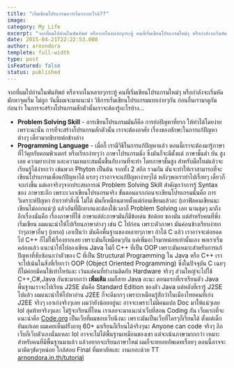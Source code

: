 ```yaml
---
title: "เริ่มเขียนโปรแกรมควรเริ่มจากอะไรดี??"
image:
category: My Life
excerpt: "จากที่ผมไปอ่านในพันทิพย์ หรือจากในหลายๆกระทู้ คนที่เริ่มเขียนโปรแกรมใหม่ๆ หรือกำลังจะเริ่มหัดมักหาจุดเริ่ม ไม่ถูก"
date: 2015-04-21T22:22:53.000
author: arnondora
templete: full-width
type: post
isFeatured: false
status: published
---
```


จากที่ผมไปอ่านในพันทิพย์ หรือจากในหลายๆกระทู้ คนที่เริ่มเขียนโปรแกรมใหม่ๆ หรือกำลังจะเริ่มหัดมักหาจุดเริ่ม ไม่ถูก วันนี้ผมจะมาแนะนำ วิธีการเริ่มเขียนโปรแกรมแบบง่ายๆกัน
ก่อนอื่นเรามาดูกันก่อนว่า ในการจะสร้างโปรแกรมสักตัวนั้นเราจะต้องรู้อะไรบ้าง...

* **Problem Solving Skill** - การเขียนโปรแกรมมันก็คือ การย่อปัญหาที่ยาก ให้ทำได้โดยง่าย เพราะฉะนั้น การที่จะสร้างโปรแกรมสักตัวนั้น เราจะต้องอาศัย เรื่องของทักษะในการแก้ปัญหาต่างๆ เดี๋ยวมาอธิบายต่อข้างล่าง
* **Programming Language** - เมื่อกี้ เรามีวิธีในการแก้ปัญหาแล้ว ตอนนี้เราจะต้องมารู้ภาษาที่ไว้คุยกับคอมพิวเตอร์ หรือเรียกง่ายๆว่า ภาษาโปรแกรมมิ่ง ซึ่งมันก็จะมีตั้งแต่ ภาษาชั้นต่ำ ยัน สูงเลย ความยากง่าย และความเหมาะสมนั้นขึ้นกับงานที่จะทำ โดยภาษาชั้นสูง สำหรับมือใหม่แล้วจะ เรียนรู้ได้ง่ายกว่า เช่นพวก Phyton เป็นต้น
จากทั้ง 2 สกิล รวมกัน มันจะทำให้เราสามารถที่จะเขียนโปรแกรมเพื่อแก้ปัญหาได้ แรกๆ เราอาจจะแก้ปัญหาง่ายๆได้ หลังๆพอเราทำไปเรื่อยๆ เดี๋ยวก็จะเก่งขึ้น แต่เอาจริงๆจากประสบการณ์ Problem Solving Skill สำคัญกว่าการรู้ Syntax ของ ภาษาซะอีก เพราะเวลาเขียนโปรแกรมจริง ขั้นตอนแรกก่อนจะเขียนโปรแกรมนั่นคือ การวิเคราะห์ปัญหา ถ้าเราทำสิ่งนี้ ไม่ได้ มันก็เหมือนตายตั้งแต่ก่อนเขียนแล้วอะ (เอาฟิลคนเขียนนะ เขียนไม่ออกแน่ๆ) แล้วอันที่ฝึกยากและต้องใช้เวลาก็ Problem Solving เลย นานสุดๆ
มาถึงอีกเรื่องนั่นคือ เรื่องภาษาที่ใช้ ภาษาแต่ล่ะภาษามันก็มีข้อเด่น ข้อด้อย ของมัน แต่สำหรับคนที่พึ่งเริ่มเขียน ผมแนะนำให้ไปเรียนภาษาล่างๆ เช่น C ไปก่อน เพราะตัวภาษา มันค่อนข้างเรียบง่ายกว่าๆภาษาอื่นๆ (เหรอ) เอาเป็นว่า มันคือพื้นฐานของหลายๆภาษา ถ้าได้ C แล้ว เราอาจจะต่อยอดไป C++ ก็ไม่ใช่เรื่องยากเลย เพราะมันก็เหมือนๆกัน แค่เพิ่มอะไรมาหน่อยเท่านั้นเอง พอเราเริ่มคล่องแล้ว แนะนำให้ไปลองเขียน Java ไม่ก็ C++ ที่เป็น OOP เพราะมันเหมาะสำหรับการแก้ปัญหาที่ซับซ้อนกว่าตัวของ C ที่เป็น Structural Programming ใน Java หรือ C++ เราจะไปเน้นในสิ่งที่เรียกว่า OOP (Object Oriented Programming)
ซึ่งในปัจจุบัน C เฉยๆก็ไม่ค่อยมีคนใช้เท่าไหร่และ เว้นแต่คนที่ทำงานติดกับ Hardware จริงๆ ส่วนใหญ่จะไปใช้ C++,C\#,Java กันซะมากกว่า
**เพิ่มเติม** ผมก็สาย Java อะนะ ตอนแรกที่เราเรียนตัว Java พื้นฐานเราจะไปเรียน J2SE มันคือ Standard Edition ของตัว Java แต่หลังที่เรารู้ J2SE ไปแล้ว ผมแนะนำให้ไปหาอ่าน J2EE ก็จะดีมากๆ เพราะเหมือนรู้สึกว่าในเมืองไทยคนที่เก่ง J2EE จริงๆ เอาเก่งจริงๆเลย ผมว่ายังน้อยอยู่นะ อาจจะเพราะไม่มีคนแปล Doc มาให้แน่ๆเลย lol
สุดท้ายจริงๆและ ไม่รู้จะเรียนที่ไหน เราเลยจะมาแนะนำเว็บที่สอน Coding กัน
เว็บแรกที่จะแนะนำคือ [Code.org][0] เป็นเว็บที่ผมชอบเว็บนึงนะ เพราะมันเป็นเว็บที่ใครๆก็เรียนได้ ตั้งแต่เด็กยันแก่เลย ผมเคยเห็นฝรั่งอายุ 60+ มาเรียนก็เรียนได้จริงๆนะ Anyone can code จริงๆ
อีกเว็บก็เว็บตัวเองนั่นแหละ lol อาจจะไม่ได้พื้นฐานเหมือนของเขา แต่จะเน้นภาษามากกว่า เหมาะสำหรับคนที่มีพื้นฐานมาแล้ว แล้วอยากจะเรียนภาษาใหม่ ผมก็จะทยอยอัพเดทเรื่อยๆ ตอนนี้อาจจะมาติดๆขัดๆหน่อย ใกล้สอบ Final ที่มหาลัยและ งานเยอะด้วย TT [arnondora.in.th/tutorial][1]

[0]: http://www.code.org
[1]: http://www.arnondora.in.th/tutorial/ "Tutorial"
